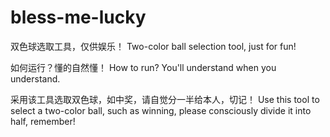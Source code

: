 # bless-me-lucky
双色球选取工具，仅供娱乐！
Two-color ball selection tool, just for fun!

如何运行？懂的自然懂！
How to run? You'll understand when you understand.

采用该工具选取双色球，如中奖，请自觉分一半给本人，切记！
Use this tool to select a two-color ball, such as winning, please consciously divide it into half, remember!
